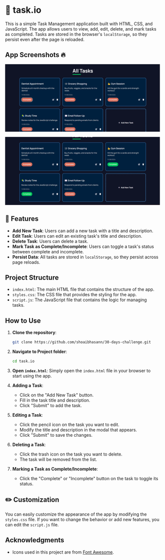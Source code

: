 # 📝 task.io

This is a simple Task Management application built with HTML, CSS, and JavaScript. The app allows users to view, add, edit, delete, and mark tasks as completed. Tasks are stored in the browser's `localStorage`, so they persist even after the page is reloaded.

## App Screenshots 🔥

![LivePreview](./assets/ss2.png)

![LivePreview](./assets/ss1.png)



## 🌟 Features

- **Add New Task**: Users can add a new task with a title and description.
- **Edit Task**: Users can edit an existing task's title and description.
- **Delete Task**: Users can delete a task.
- **Mark Task as Complete/Incomplete**: Users can toggle a task's status between complete and incomplete.
- **Persist Data**: All tasks are stored in `localStorage`, so they persist across page reloads.

## Project Structure

- `index.html`: The main HTML file that contains the structure of the app.
- `styles.css`: The CSS file that provides the styling for the app.
- `script.js`: The JavaScript file that contains the logic for managing tasks.

## How to Use

1. **Clone the repository**:
    ```bash
    git clone https://github.com/shoaibhasann/30-days-challenge.git
    ```

2. **Navigate to Project folder**:

    ```bash
    cd task.io
    ```

3. **Open `index.html`**:
    Simply open the `index.html` file in your browser to start using the app.

4. **Adding a Task**:
    - Click on the "Add New Task" button.
    - Fill in the task title and description.
    - Click "Submit" to add the task.

5. **Editing a Task**:
    - Click the pencil icon on the task you want to edit.
    - Modify the title and description in the modal that appears.
    - Click "Submit" to save the changes.

5. **Deleting a Task**:
    - Click the trash icon on the task you want to delete.
    - The task will be removed from the list.

6. **Marking a Task as Complete/Incomplete**:
    - Click the "Complete" or "Incomplete" button on the task to toggle its status.

## ✏️ Customization

You can easily customize the appearance of the app by modifying the `styles.css` file. If you want to change the behavior or add new features, you can edit the `script.js` file.


## Acknowledgments

- Icons used in this project are from [Font Awesome](https://fontawesome.com/).
